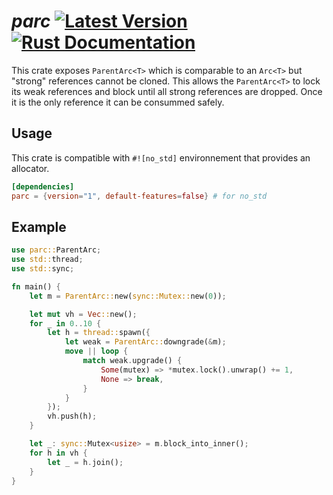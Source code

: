 # *parc* [![Latest Version](https://img.shields.io/crates/v/parc.svg)](https://crates.io/crates/parc) [![Rust Documentation](https://docs.rs/parc/badge.svg)](https://docs.rs/parc)

This crate exposes `ParentArc<T>` which is comparable to an `Arc<T>` but "strong" references cannot be cloned. This allows the `ParentArc<T>` to lock its weak references and block until all strong references are dropped. Once it is the only reference it can be consummed safely.

## Usage

This crate is compatible with `#![no_std]` environnement that provides an allocator.

```toml
[dependencies]
parc = {version="1", default-features=false} # for no_std
```


## Example

```rust
use parc::ParentArc;
use std::thread;
use std::sync;

fn main() {
	let m = ParentArc::new(sync::Mutex::new(0));

	let mut vh = Vec::new();
	for _ in 0..10 {
		let h = thread::spawn({
			let weak = ParentArc::downgrade(&m);
			move || loop {
				match weak.upgrade() {
					Some(mutex) => *mutex.lock().unwrap() += 1,
					None => break,
				}
			}
		});
		vh.push(h);
	}

	let _: sync::Mutex<usize> = m.block_into_inner();
	for h in vh {
		let _ = h.join();
	}
}
```
